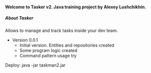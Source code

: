 #### Welcome to **Tasker v2**. Java training project by Alexey Lushchikhin.

##### **About Tasker**

Allows to manage and track tasks inside your dev team.

* Version 0.0.1
    * Initial version. Entities and repositories created
    * Some program logic created
    * Command pattern usage try

Deploy: java -jar taskman2.jar